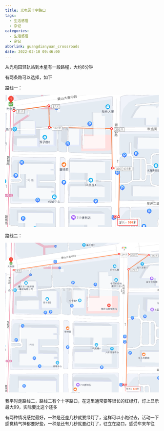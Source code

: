 ```yaml
---
title: 光电园十字路口
tags:
  - 生活感悟
  - 杂记
categories:
  - 生活感悟
  - 杂记
abbrlink: guangdianyuan_crossroads
date: 2022-02-10 09:46:00
---
```


从光电园轻轨站到木星有一段路程，大约8分钟

有两条路可以选择，如下

路线一：

![image-20220210095342157](guangdianyuan_crossroads/image-20220210095342157.png)

路线二：

![image-20220210101339561](guangdianyuan_crossroads/image-20220210101339561.png)

我平时走路线二，路线二有个十字路口，在这里通常要等很长的红绿灯，灯上显示最大99，实际要比这个还多

有两种情况感觉最好，一种是还差几秒就要绿灯了，这样可以小跑过去，活动一下感觉精气神都要好些，一种是还有几秒就要红灯了，驻立在路口，感受车来车往